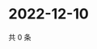 # 2022-12-10

共 0 条

<!-- BEGIN WEIBO -->
<!-- 最后更新时间 Sat Dec 10 2022 04:00:50 GMT+0800 (China Standard Time) -->

<!-- END WEIBO -->
